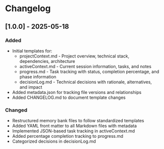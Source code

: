 # Changelog

## [1.0.0] - 2025-05-18
### Added
- Initial templates for:
  - projectContext.md - Project overview, technical stack, dependencies, architecture
  - activeContext.md - Current session information, tasks, and notes
  - progress.md - Task tracking with status, completion percentage, and phase information
  - decisionLog.md - Technical decisions with rationale, alternatives, and impact
- Added metadata.json for tracking file versions and relationships
- Added CHANGELOG.md to document template changes

### Changed
- Restructured memory bank files to follow standardized templates
- Added YAML front matter to all Markdown files with metadata
- Implemented JSON-based task tracking in activeContext.md
- Added percentage completion tracking to progress.md
- Categorized decisions in decisionLog.md
